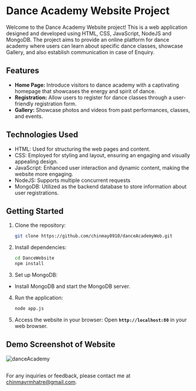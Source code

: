 # Dance Academy Website Project

Welcome to the Dance Academy Website project! This is a web application designed and developed using HTML, CSS, JavaScript, NodeJS and MongoDB. The project aims to provide an online platform for dance academy where users can learn about specific dance classes, showcase Gallery, and also establish communication in case of Enquiry.

## Features
- **Home Page:** Introduce visitors to dance academy with a captivating homepage that showcases the energy and spirit of dance.
- **Registration:** Allow users to register for dance classes through a user-friendly registration form.
- **Gallery:** Showcase photos and videos from past performances, classes, and events.

## Technologies Used
- HTML: Used for structuring the web pages and content.
- CSS: Employed for styling and layout, ensuring an engaging and visually appealing design.
- JavaScript: Enhanced user interaction and dynamic content, making the website more engaging.
- NodeJS: Supports multiple concurrent requests
- MongoDB: Utilized as the backend database to store information about user registrations.

## Getting Started
1. Clone the repository:
   ```bash
   git clone https://github.com/chinmay0910/danceAcademyWeb.git
   ```
2. Install dependencies:
   ```bash
   cd DanceWebsite
   npm install
   ```
3. Set up MongoDB:
- Install MongoDB and start the MongoDB server.
4. Run the application:
   ```bash
   node app.js
   ```
5. Access the website in your browser:
Open **`http://localhost:80`** in your web browser.

## Demo Screenshot of Website
![danceAcademy](https://github.com/chinmay0910/danceAcademyWeb/assets/78205628/883723f1-ed92-49b3-b6d7-3ee0e4ef203e)

##

For any inquiries or feedback, please contact me at [chinmayrmhatre@gmail.com](mailto:chinmayrmhatre@gmail.com).

